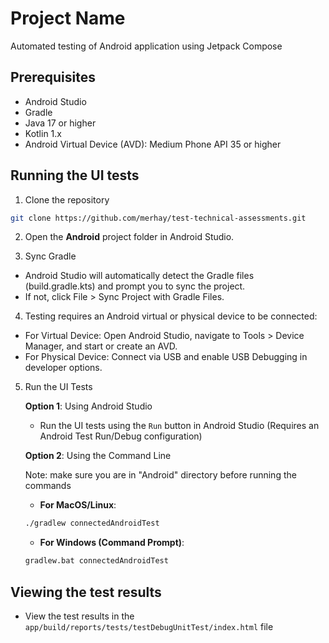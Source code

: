 # Project Name

Automated testing of Android application using Jetpack Compose

## Prerequisites
- Android Studio
- Gradle
- Java 17 or higher
- Kotlin 1.x
- Android Virtual Device (AVD): Medium Phone API 35 or higher

## Running the UI tests
1) Clone the repository
```bash
git clone https://github.com/merhay/test-technical-assessments.git
```
2) Open the **Android** project folder in Android Studio.

3) Sync Gradle
  - Android Studio will automatically detect the Gradle files (build.gradle.kts) and prompt you to sync the project.
  - If not, click File > Sync Project with Gradle Files.

4) Testing requires an Android virtual or physical device to be connected:
  - For Virtual Device: Open Android Studio, navigate to Tools > Device Manager, and start or create an AVD.
  - For Physical Device: Connect via USB and enable USB Debugging in developer options.

5) Run the UI Tests

   **Option 1**: Using Android Studio
    - Run the UI tests using the `Run` button in Android Studio (Requires an Android Test Run/Debug configuration)
    
   **Option 2**: Using the Command Line

   Note: make sure you are in "Android" directory before running the commands
    - **For MacOS/Linux**:
    ```bash
    ./gradlew connectedAndroidTest
    ```
    - **For Windows (Command Prompt)**:
    ```cmd
    gradlew.bat connectedAndroidTest
    ```
## Viewing the test results
- View the test results in the `app/build/reports/tests/testDebugUnitTest/index.html` file
